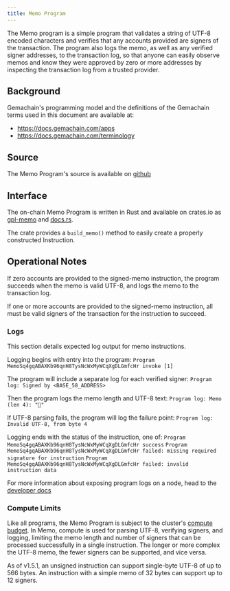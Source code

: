 ```yaml
---
title: Memo Program
---
```


The Memo program is a simple program that validates a string of UTF-8 encoded
characters and verifies that any accounts provided are signers of the
transaction. The program also logs the memo, as well as any verified signer
addresses, to the transaction log, so that anyone can easily observe memos and
know they were approved by zero or more addresses by inspecting the transaction
log from a trusted provider.

## Background

Gemachain's programming model and the definitions of the Gemachain terms used in this
document are available at:

- https://docs.gemachain.com/apps
- https://docs.gemachain.com/terminology

## Source

The Memo Program's source is available on
[github](https://github.com/gemacoin/gemachain.git)

## Interface

The on-chain Memo Program is written in Rust and available on crates.io as
[gpl-memo](https://crates.io/crates/gpl-memo) and
[docs.rs](https://docs.rs/gpl-memo).

The crate provides a `build_memo()` method to easily create a properly
constructed Instruction.

## Operational Notes

If zero accounts are provided to the signed-memo instruction, the program
succeeds when the memo is valid UTF-8, and logs the memo to the transaction log.

If one or more accounts are provided to the signed-memo instruction, all must be
valid signers of the transaction for the instruction to succeed.

### Logs

This section details expected log output for memo instructions.

Logging begins with entry into the program:
`Program MemoSq4gqABAXKb96qnH8TysNcWxMyWCqXgDLGmfcHr invoke [1]`

The program will include a separate log for each verified signer:
`Program log: Signed by <BASE_58_ADDRESS>`

Then the program logs the memo length and UTF-8 text:
`Program log: Memo (len 4): "🐆"`

If UTF-8 parsing fails, the program will log the failure point:
`Program log: Invalid UTF-8, from byte 4`

Logging ends with the status of the instruction, one of:
`Program MemoSq4gqABAXKb96qnH8TysNcWxMyWCqXgDLGmfcHr success`
`Program MemoSq4gqABAXKb96qnH8TysNcWxMyWCqXgDLGmfcHr failed: missing required signature for instruction`
`Program MemoSq4gqABAXKb96qnH8TysNcWxMyWCqXgDLGmfcHr failed: invalid instruction data`

For more information about exposing program logs on a node, head to the
[developer
docs](https://docs.gemachain.com/developing/on-chain-programs/debugging#logging)

### Compute Limits

Like all programs, the Memo Program is subject to the cluster's [compute
budget](https://docs.gemachain.com/developing/programming-model/runtime#compute-budget).
In Memo, compute is used for parsing UTF-8, verifying signers, and logging,
limiting the memo length and number of signers that can be processed
successfully in a single instruction. The longer or more complex the UTF-8 memo,
the fewer signers can be supported, and vice versa.

As of v1.5.1, an unsigned instruction can support single-byte UTF-8 of up to 566
bytes. An instruction with a simple memo of 32 bytes can support up to 12
signers.
